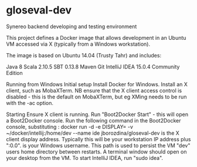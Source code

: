 # gloseval-dev
Synereo backend developing and testing environment

This project defines a Docker image that allows development in an Ubuntu VM accessed via X (typically from a Windows workstation).

The image is based on Ubuntu 14.04 (Trusty Tahr) and includes:

Java 8
Scala 2.10.5
SBT 0.13.8
Maven
Git
IntelliJ IDEA 15.0.4 Community Edition

Running from Windows
Initial setup
Install Docker for Windows.
Install an X client, such as MobaXTerm. NB ensure that the X client access control
is disabled - this is the default on MobaXTerm, but eg XMing needs to be run with the -ac option.

Starting
Ensure X client is running.
Run "Boot2Docker Start" - this will open a Boot2Docker console.
Run the following command in the Boot2Docker console, substituting <DISPLAY>:
docker run -d -e DISPLAY=<DISPLAY> -v ~/docker/intellij:/home/dev --name ide jborozdina/gloseval-dev
<DISPLAY> is the X client display address. Typically this will be your workstation IP address plus ":0.0".
<USERNAME> is your Windows username. This path is used to persist the VM "dev" users home directory between
restarts.
A terminal window should open on your desktop from the VM. To start IntelliJ IDEA, run "sudo idea".